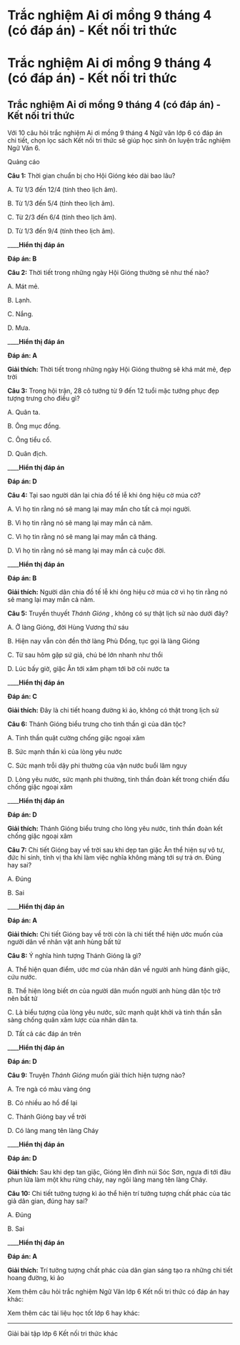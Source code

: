 # Trắc nghiệm Ai ơi mồng 9 tháng 4 (có đáp án) - Kết nối tri thức

# Trắc nghiệm Ai ơi mồng 9 tháng 4 (có đáp án) - Kết nối tri thức

## Trắc nghiệm Ai ơi mồng 9 tháng 4 (có đáp án) - Kết nối tri thức

Với 10 câu hỏi trắc nghiệm Ai ơi mồng 9 tháng 4 Ngữ văn lớp 6 có đáp án chi tiết, chọn lọc sách Kết nối tri thức sẽ giúp học sinh ôn luyện trắc nghiệm Ngữ Văn 6.

Quảng cáo

**Câu 1:** Thời gian chuẩn bị cho Hội Gióng kéo dài bao lâu?

A. Từ 1/3 đến 12/4 (tính theo lịch âm).

B. Từ 1/3 đến 5/4 (tính theo lịch âm).

C. Từ 2/3 đến 6/4 (tính theo lịch âm).

D. Từ 1/3 đến 9/4 (tính theo lịch âm).

____**Hiển thị đáp án**

**Đáp án: B**

**Câu 2:** Thời tiết trong những ngày Hội Gióng thường sẽ như thế nào?

A. Mát mẻ.

B. Lạnh.

C. Nắng.

D. Mưa.

____**Hiển thị đáp án**

**Đáp án: A**

**Giải thích:** Thời tiết trong những ngày Hội Gióng thường sẽ khá mát mẻ, đẹp trời

**Câu 3:** Trong hội trận, 28 cô tướng từ 9 đến 12 tuổi mặc tướng phục đẹp tượng trưng cho điều gì?

A. Quân ta.

B. Ông mục đồng.

C. Ông tiểu cổ.

D. Quân địch.

____**Hiển thị đáp án**

**Đáp án: D**

**Câu 4:** Tại sao người dân lại chia đồ tế lễ khi ông hiệu cờ múa cờ?

A. Vì họ tin rằng nó sẽ mang lại may mắn cho tất cả mọi người.

B. Vì họ tin rằng nó sẽ mang lại may mắn cả năm.

C. Vì họ tin rằng nó sẽ mang lại may mắn cả tháng.

D. Vì họ tin rằng nó sẽ mang lại may mắn cả cuộc đời.

____**Hiển thị đáp án**

**Đáp án: B**

**Giải thích:** Người dân chia đồ tế lễ khi ông hiệu cờ múa cờ vì họ tin rằng nó sẽ mang lại may mắn cả năm.

**Câu 5:** Truyền thuyết _Thánh Gióng_ , không có sự thật lịch sử nào dưới đây?

A. Ở làng Gióng, đời Hùng Vương thứ sáu

B. Hiện nay vẫn còn đền thờ làng Phù Đổng, tục gọi là làng Gióng

C. Từ sau hôm gặp sứ giả, chú bé lớn nhanh như thổi

D. Lúc bấy giờ, giặc Ân tới xâm phạm tới bờ cõi nước ta

____**Hiển thị đáp án**

**Đáp án: C**

**Giải thích:** Đây là chi tiết hoang đường kì ảo, không có thật trong lịch sử

**Câu 6:** Thánh Gióng biểu trưng cho tinh thần gì của dân tộc?

A. Tinh thần quật cường chống giặc ngoại xâm

B. Sức mạnh thần kì của lòng yêu nước

C. Sức mạnh trỗi dậy phi thường của vận nước buổi lâm nguy

D. Lòng yêu nước, sức mạnh phi thường, tinh thần đoàn kết trong chiến đấu chống giặc ngoại xâm

____**Hiển thị đáp án**

**Đáp án: D**

**Giải thích:** Thánh Gióng biểu trưng cho lòng yêu nước, tinh thần đoàn kết chống giặc ngoại xâm

**Câu 7:** Chi tiết Gióng bay về trời sau khi dẹp tan giặc Ân thể hiện sự vô tư, đức hi sinh, tính vị tha khi làm việc nghĩa không màng tới sự trả ơn. Đúng hay sai?

A. Đúng

B. Sai

____**Hiển thị đáp án**

**Đáp án: A**

**Giải thích:** Chi tiết Gióng bay về trời còn là chi tiết thể hiện ước muốn của người dân về nhân vật anh hùng bất tử

**Câu 8:** Ý nghĩa hình tượng Thánh Gióng là gì?

A. Thể hiện quan điểm, ước mơ của nhân dân về người anh hùng đánh giặc, cứu nước.

B. Thể hiện lòng biết ơn của người dân muốn người anh hùng dân tộc trở nên bất tử

C. Là biểu tượng của lòng yêu nước, sức mạnh quật khởi và tinh thần sẵn sàng chống quân xâm lược của nhân dân ta.

D. Tất cả các đáp án trên

____**Hiển thị đáp án**

**Đáp án: D**

**Câu 9:** Truyện _Thánh Gióng_ muốn giải thích hiện tượng nào?

A. Tre ngà có màu vàng óng

B. Có nhiều ao hồ để lại

C. Thánh Gióng bay về trời

D. Có làng mang tên làng Cháy

____**Hiển thị đáp án**

**Đáp án: D**

**Giải thích:** Sau khi dẹp tan giặc, Gióng lên đỉnh núi Sóc Sơn, ngựa đi tới đâu phun lửa làm một khu rừng cháy, nay ngôi làng mang tên làng Cháy. 

**Câu 10:** Chi tiết tưởng tượng kì ảo thể hiện trí tưởng tượng chất phác của tác giả dân gian, đúng hay sai?

A. Đúng

B. Sai

____**Hiển thị đáp án**

**Đáp án: A**

**Giải thích:** Trí tưởng tượng chất phác của dân gian sáng tạo ra những chi tiết hoang đường, kì ảo

Xem thêm câu hỏi trắc nghiệm Ngữ Văn lớp 6 Kết nối tri thức có đáp án hay khác:

Xem thêm các tài liệu học tốt lớp 6 hay khác:

* * *

Giải bài tập lớp 6 Kết nối tri thức khác
